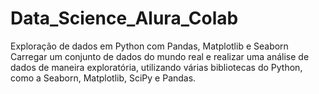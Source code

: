 # Data_Science_Alura_Colab
Exploração de dados em Python com Pandas, Matplotlib e Seaborn
Carregar um conjunto de dados do mundo real e realizar uma análise de dados de maneira exploratória, utilizando várias bibliotecas do Python, como a Seaborn, Matplotlib, SciPy e Pandas.
